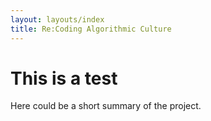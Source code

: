 ```yaml
---
layout: layouts/index
title: Re:Coding Algorithmic Culture
---
```

# This is a test
	
Here could be a short summary of the project.